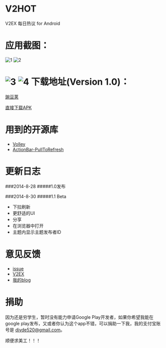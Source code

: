 V2HOT
===
V2EX 每日热议 for Android

应用截图：
===
![1](http://img.wdjimg.com/mms/screenshot/4/68/14b9d5c87946cfe011ae40a6fa9c7684.jpeg)
![2](http://img.wdjimg.com/mms/screenshot/d/ea/cb1c0ddd4eec2349b0fbeb08d13b3ead.jpeg)

![3](http://img.wdjimg.com/mms/screenshot/d/11/18e224d282a7034bf380f121bf48c11d.jpeg)
![4](http://img.wdjimg.com/mms/screenshot/d/4e/93c85d96cefd4782cb1326dca3cf04ed.jpeg)
下载地址(Version 1.0)：
===
[豌豆荚](http://www.wandoujia.com/apps/com.randy.client.v2hot)

[直接下载APK](http://djyde.github.io/assets/apk/V2HOT.apk)

用到的开源库
===
* [Volley](https://github.com/mcxiaoke/android-volley)
* [ActionBar-PullToRefresh](http://github.com/chrisbanes/ActionBar-PullToRefresh)

更新日志
===
###2014-8-28
#####1.0发布

###2014-8-30
#####1.1 Beta

* 下拉刷新
* 更舒适的UI
* 分享
* 在浏览器中打开
* 主题内显示主题发布者ID 


意见反馈
===
* [issue](https://github.com/djyde/V2HOT/issues)
* [V2EX](http://v2ex.com/t/130456)
* [我的blog](http://djyde.github.io/2014/08/28/v2hot-release.html)

捐助
===
因为还是穷学生，暂时没有能力申请Google Play开发者，如果你希望我能在google play发布，又或者你认为这个app不错，可以捐助一下我，我的支付宝账号是 djyde520@gmail.com。

顺便求美工！！！
